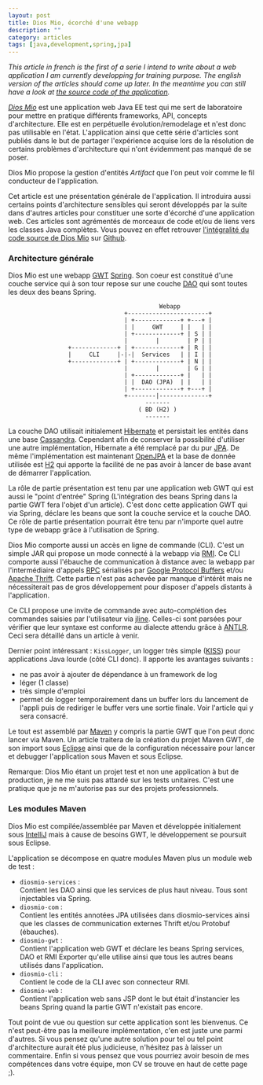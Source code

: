 ```yaml
---
layout: post
title: Dios Mio, écorché d'une webapp
description: ""
category: articles
tags: [java,development,spring,jpa]
---
```


*This article in french is the first of a serie I intend to write about a web application I am currently developping for training purpose. The english version of the articles should come up later. In the meantime you can still have a look at [the source code of the application](https://github.com/galaux/diosmio).*

[*Dios Mio*](https://github.com/galaux/diosmio) est une application web Java EE test qui me sert de laboratoire pour mettre en pratique différents frameworks, API, concepts d'architecture. Elle est en perpétuelle évolution/remodelage et n'est donc pas utilisable en l'état. L'application ainsi que cette série d'articles sont publiés dans le but de partager l'expérience acquise lors de la résolution de certains problèmes d'architecture qui n'ont évidemment pas manqué de se poser.

Dios Mio propose la gestion d'entités *Artifact* que l'on peut voir comme le fil conducteur de l'application.

Cet article est une présentation générale de l'application. Il introduira aussi certains points d'architecture sensibles qui seront développés par la suite dans d'autres articles pour constituer une sorte d'écorché d'une application web. Ces articles sont agrémentés de morceaux de code et/ou de liens vers les classes Java complètes. Vous pouvez en effet retrouver [l'intégralité du code source de Dios Mio](https://github.com/galaux/diosmio) sur [Github](https://github.com).

### Architecture générale

Dios Mio est une webapp [GWT](https://developers.google.com/web-toolkit/) [Spring](http://www.springsource.org/). Son coeur est constitué d'une couche service qui à son tour repose sur une couche [DAO](http://fr.wikipedia.org/wiki/Objet_d'acc%C3%A8s_aux_donn%C3%A9es) qui sont toutes les deux des beans Spring.

                                               Webapp
                                     +-----------------------+
                                     | +-------------+ +---+ |
                                     | |     GWT     | |   | |
                                     | +-------------+ | S | |
                                     |        |        | P | |
                     +-------------+ | +-------------+ | R | |
                     |     CLI     |-|-|  Services   | | I | |
                     +-------------+ | +-------------+ | N | |
                                     |        |        | G | |
                                     | +-------------+ |   | |
                                     | |  DAO (JPA)  | |   | |
                                     | +-------------+ +---+ |
                                     +--------|--------------+
                                           -------
                                         ( BD (H2) )
                                           -------

La couche DAO utilisait initialement [Hibernate](http://www.hibernate.org/) et persistait les entités dans une base [Cassandra](http://cassandra.apache.org/). Cependant afin de conserver la possibilité d'utiliser une autre implémentation, Hibernate a été remplacé par du pur [JPA](http://fr.wikipedia.org/wiki/Java_Persistence_API). De même l'implémentation est maintenant [OpenJPA](http://openjpa.apache.org/) et la base de donnée utilisée est [H2](http://www.h2database.com/html/main.html) qui apporte la facilité de ne pas avoir à lancer de base avant de démarrer l'application.

La rôle de partie présentation est tenu par une application web GWT qui est aussi le "point d'entrée" Spring (L'intégration des beans Spring dans la partie GWT fera l'objet d'un article). C'est donc cette application GWT qui via Spring, déclare les beans que sont la couche service et la couche DAO. Ce rôle de partie présentation pourrait être tenu par n'importe quel autre type de webapp grâce à l'utilisation de Spring.

Dios Mio comporte aussi un accès en ligne de commande (CLI). C'est un simple JAR qui propose un mode connecté à la webapp via [RMI](http://fr.wikipedia.org/wiki/RMI_(java)). Ce CLI comporte aussi l'ébauche de communication à distance avec la webapp par l'intermédiaire d'appels [RPC](http://fr.wikipedia.org/wiki/Remote_procedure_call) sérialisés par [Google Protocol Buffers](http://code.google.com/p/protobuf/) et/ou [Apache Thrift](http://thrift.apache.org/). Cette partie n'est pas achevée par manque d'intérêt mais ne nécessiterait pas de gros développement pour disposer d'appels distants à l'application.

Ce CLI propose une invite de commande avec auto-complétion des commandes saisies par l'utilisateur via [jline](http://jline.sourceforge.net/). Celles-ci sont parsées pour vérifier que leur syntaxe est conforme au dialecte attendu grâce à [ANTLR](http://www.antlr.org/). Ceci sera détaillé dans un article à venir.

Dernier point intéressant : `KissLogger`, un logger très simple ([K](http://fr.wikipedia.org/wiki/Principe_KISS)[I](http://fr.wikipedia.org/wiki/Kiss)[SS](http://fr.wikipedia.org/wiki/Principe_KISS)) pour applications Java lourde (côté CLI donc). Il apporte les avantages suivants :

-   ne pas avoir à ajouter de dépendance à un framework de log
-   léger (1 classe)
-   très simple d'emploi
-   permet de logger temporairement dans un buffer lors du lancement de l'appli puis de rediriger le buffer vers une sortie finale. Voir l'article qui y sera consacré.

Le tout est assemblé par [Maven](http://maven.apache.org/) y compris la partie GWT que l'on peut donc lancer via Maven. Un article traitera de la création du projet Maven GWT, de son import sous [Eclipse](http://www.eclipse.org/) ainsi que de la configuration nécessaire pour lancer et debugger l'application sous Maven et sous Eclipse.

Remarque: Dios Mio étant un projet test et non une application à but de production, je ne me suis pas attardé sur les tests unitaires. C'est une pratique que je ne m'autorise pas sur des projets professionnels.

### Les modules Maven

Dios Mio est compilée/assemblée par Maven et développée initialement sous [IntelliJ](http://www.jetbrains.com/idea/) mais à cause de besoins GWT, le développement se poursuit sous Eclipse.

L'application se décompose en quatre modules Maven plus un module web de test :

-   `diosmio-services` :\
     Contient les DAO ainsi que les services de plus haut niveau. Tous sont injectables via Spring.
-   `diosmio-com` :\
     Contient les entités annotées JPA utilisées dans diosmio-services ainsi que les classes de communication externes Thrift et/ou Protobuf (ébauches).
-   `diosmio-gwt` :\
     Contient l'application web GWT et déclare les beans Spring services, DAO et RMI Exporter qu'elle utilise ainsi que tous les autres beans utilisés dans l'application.
-   `diosmio-cli` :\
     Contient le code de la CLI avec son connecteur RMI.
-   `diosmio-web` :\
     Contient l'application web sans JSP dont le but était d'instancier les beans Spring quand la partie GWT n'existait pas encore.

Tout point de vue ou question sur cette application sont les bienvenus. Ce n'est peut-être pas la meilleure implémentation, c'en est juste une parmi d'autres. Si vous pensez qu'une autre solution pour tel ou tel point d'architecture aurait été plus judicieuse, n'hésitez pas à laisser un commentaire. Enfin si vous pensez que vous pourriez avoir besoin de mes compétences dans votre équipe, mon CV se trouve en haut de cette page ;).

